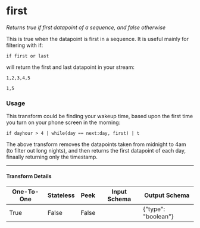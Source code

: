 # first
*Returns true if first datapoint of a sequence, and false otherwise*

This is true when the datapoint is first in a sequence. It is useful mainly for filtering with if:

```
if first or last
```

will return the first and last datapoint in your stream:

```
1,2,3,4,5
```

```
1,5
```

### Usage
This transform could be finding your wakeup time, based upon the first time you turn on your phone screen in the morning:

```
if dayhour > 4 | while(day == next:day, first) | t
```

The above transform removes the datapoints taken from midnight to 4am (to filter out long nights), and then returns the first datapoint of each day, finaally returning only the timestamp.


---

#### Transform Details
<table class='pipescriptargs'><thead><tr><th>One-To-One</th><th>Stateless</th><th>Peek</th><th>Input Schema</th><th>Output Schema</th></tr></thead><tr><td>True</td><td>False</td><td>False</td><td></td><td>{"type": "boolean"}</td></tr></table>


